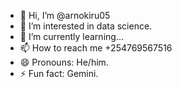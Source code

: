 - 👋 Hi, I’m @arnokiru05
- 👀 I’m interested in data science.
- 🌱 I’m currently learning...
- 📫 How to reach me +254769567516
- 😄 Pronouns: He/him.
- ⚡ Fun fact: Gemini.

<!---
arnokiru05/arnokiru05 is a ✨ special ✨ repository because its `README.md` (this file) appears on your GitHub profile.
You can click the Preview link to take a look at your changes.
--->
